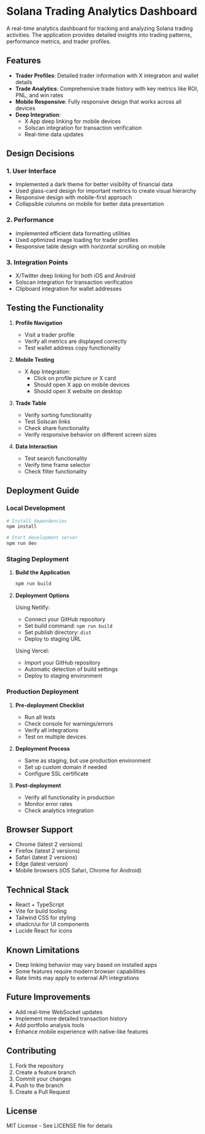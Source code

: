 
# Solana Trading Analytics Dashboard

A real-time analytics dashboard for tracking and analyzing Solana trading activities. The application provides detailed insights into trading patterns, performance metrics, and trader profiles.

## Features

- **Trader Profiles**: Detailed trader information with X integration and wallet details
- **Trade Analytics**: Comprehensive trade history with key metrics like ROI, PNL, and win rates
- **Mobile Responsive**: Fully responsive design that works across all devices
- **Deep Integration**: 
  - X App deep linking for mobile devices
  - Solscan integration for transaction verification
  - Real-time data updates

## Design Decisions

### 1. User Interface
- Implemented a dark theme for better visibility of financial data
- Used glass-card design for important metrics to create visual hierarchy
- Responsive design with mobile-first approach
- Collapsible columns on mobile for better data presentation

### 2. Performance
- Implemented efficient data formatting utilities
- Used optimized image loading for trader profiles
- Responsive table design with horizontal scrolling on mobile

### 3. Integration Points
- X/Twitter deep linking for both iOS and Android
- Solscan integration for transaction verification
- Clipboard integration for wallet addresses

## Testing the Functionality

1. **Profile Navigation**
   - Visit a trader profile
   - Verify all metrics are displayed correctly
   - Test wallet address copy functionality

2. **Mobile Testing**
   - X App Integration:
     - Click on profile picture or X card
     - Should open X app on mobile devices
     - Should open X website on desktop

3. **Trade Table**
   - Verify sorting functionality
   - Test Solscan links
   - Check share functionality
   - Verify responsive behavior on different screen sizes

4. **Data Interaction**
   - Test search functionality
   - Verify time frame selector
   - Check filter functionality

## Deployment Guide

### Local Development
```bash
# Install dependencies
npm install

# Start development server
npm run dev
```

### Staging Deployment

1. **Build the Application**
   ```bash
   npm run build
   ```

2. **Deployment Options**

   Using Netlify:
   - Connect your GitHub repository
   - Set build command: `npm run build`
   - Set publish directory: `dist`
   - Deploy to staging URL

   Using Vercel:
   - Import your GitHub repository
   - Automatic detection of build settings
   - Deploy to staging environment

### Production Deployment

1. **Pre-deployment Checklist**
   - Run all tests
   - Check console for warnings/errors
   - Verify all integrations
   - Test on multiple devices

2. **Deployment Process**
   - Same as staging, but use production environment
   - Set up custom domain if needed
   - Configure SSL certificate

3. **Post-deployment**
   - Verify all functionality in production
   - Monitor error rates
   - Check analytics integration

## Browser Support

- Chrome (latest 2 versions)
- Firefox (latest 2 versions)
- Safari (latest 2 versions)
- Edge (latest version)
- Mobile browsers (iOS Safari, Chrome for Android)

## Technical Stack

- React + TypeScript
- Vite for build tooling
- Tailwind CSS for styling
- shadcn/ui for UI components
- Lucide React for icons

## Known Limitations

- Deep linking behavior may vary based on installed apps
- Some features require modern browser capabilities
- Rate limits may apply to external API integrations

## Future Improvements

- Add real-time WebSocket updates
- Implement more detailed transaction history
- Add portfolio analysis tools
- Enhance mobile experience with native-like features

## Contributing

1. Fork the repository
2. Create a feature branch
3. Commit your changes
4. Push to the branch
5. Create a Pull Request

## License

MIT License - See LICENSE file for details
